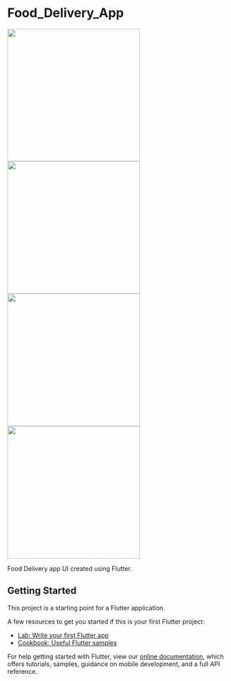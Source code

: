 # Food_Delivery_App

<img src="https://user-images.githubusercontent.com/73152930/100080924-6de4f800-2e6c-11eb-8b9c-099ea2bdf48e.png" width="300">
<img src="https://user-images.githubusercontent.com/73152930/100082129-d97b9500-2e6d-11eb-8c35-026c444e6723.png" width="300">
<img src="https://user-images.githubusercontent.com/73152930/100082137-daacc200-2e6d-11eb-8a90-67e4cb9647d1.png" width="300">
<img src="https://user-images.githubusercontent.com/73152930/100084805-3e84ba00-2e71-11eb-967e-6aea5c2586dd.gif" width="300">


Food Delivery app UI created using Flutter.

## Getting Started

This project is a starting point for a Flutter application.

A few resources to get you started if this is your first Flutter project:

- [Lab: Write your first Flutter app](https://flutter.dev/docs/get-started/codelab)
- [Cookbook: Useful Flutter samples](https://flutter.dev/docs/cookbook)

For help getting started with Flutter, view our
[online documentation](https://flutter.dev/docs), which offers tutorials,
samples, guidance on mobile development, and a full API reference.
